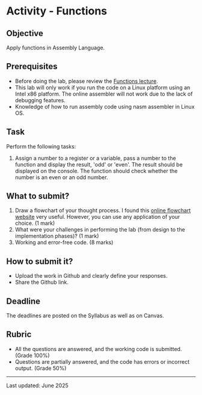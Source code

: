 

# Activity - Functions

## Objective

Apply functions in Assembly Language.

## Prerequisites

- Before doing the lab, please review the [Functions lecture](https://github.com/d-khan/assembly/blob/main/functions/Lecture.md).
- This lab will only work if you run the code on a Linux platform using an Intel x86 platform. The online assembler will not work due to the lack of debugging features.
- Knowledge of how to run assembly code using nasm assembler in Linux OS.

## Task

Perform the following tasks:

1. Assign a number to a register or a variable, pass a number to the function and display the result, 'odd' or 'even'. The result should be displayed on the console. The function should check whether the number is an even or an odd number.

## What to submit?

1. Draw a flowchart of your thought process. I found this [online flowchart website](http://www.draw.io/) very useful. However, you can use any application of your choice. (1 mark)
2. What were your challenges in performing the lab (from design to the implementation phases)? (1 mark)
3. Working and error-free code. (8 marks)

## How to submit it?

- Upload the work in Github and clearly define your responses.
- Share the Github link.

## Deadline

The deadlines are posted on the Syllabus as well as on Canvas.

## Rubric

- All the questions are answered, and the working code is submitted. (Grade 100%)
- Questions are partially answered, and the code has errors or incorrect output. (Grade 50%)

------

Last updated: June 2025
